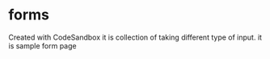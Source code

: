 # forms
Created with CodeSandbox
it is collection of taking different type of input.
it is sample form page
